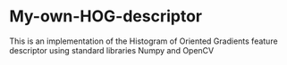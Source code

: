 # My-own-HOG-descriptor

This is an implementation of the Histogram of Oriented Gradients feature descriptor using standard libraries Numpy and OpenCV
